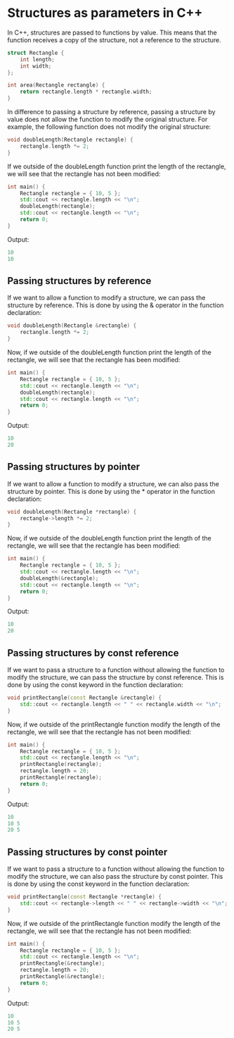 # Structures as parameters in C++
In C++, structures are passed to functions by value. This means that the function receives a copy of the structure, not a reference to the structure.

```cpp
struct Rectangle {
    int length;
    int width;
};

int area(Rectangle rectangle) {
    return rectangle.length * rectangle.width;
}
```

In difference to passing a structure by reference, passing a structure by value does not allow the function to modify the original structure. For example, the following function does not modify the original structure:

```cpp
void doubleLength(Rectangle rectangle) {
    rectangle.length *= 2;
}
```

If we outside of the doubleLength function print the length of the rectangle, we will see that the rectangle has not been modified:

```cpp
int main() {
    Rectangle rectangle = { 10, 5 };
    std::cout << rectangle.length << "\n";
    doubleLength(rectangle);
    std::cout << rectangle.length << "\n";
    return 0;
}
```

Output:

```cpp
10
10
```

## Passing structures by reference
If we want to allow a function to modify a structure, we can pass the structure by reference. This is done by using the & operator in the function declaration:

```cpp
void doubleLength(Rectangle &rectangle) {
    rectangle.length *= 2;
}
```

Now, if we outside of the doubleLength function print the length of the rectangle, we will see that the rectangle has been modified:

```cpp
int main() {
    Rectangle rectangle = { 10, 5 };
    std::cout << rectangle.length << "\n";
    doubleLength(rectangle);
    std::cout << rectangle.length << "\n";
    return 0;
}
```

Output:

```cpp
10
20
```

## Passing structures by pointer
If we want to allow a function to modify a structure, we can also pass the structure by pointer. This is done by using the * operator in the function declaration:

```cpp
void doubleLength(Rectangle *rectangle) {
    rectangle->length *= 2;
}
```

Now, if we outside of the doubleLength function print the length of the rectangle, we will see that the rectangle has been modified:

```cpp
int main() {
    Rectangle rectangle = { 10, 5 };
    std::cout << rectangle.length << "\n";
    doubleLength(&rectangle);
    std::cout << rectangle.length << "\n";
    return 0;
}
```

Output:

```cpp
10
20
```

## Passing structures by const reference
If we want to pass a structure to a function without allowing the function to modify the structure, we can pass the structure by const reference. This is done by using the const keyword in the function declaration:

```cpp
void printRectangle(const Rectangle &rectangle) {
    std::cout << rectangle.length << " " << rectangle.width << "\n";
}
```

Now, if we outside of the printRectangle function modify the length of the rectangle, we will see that the rectangle has not been modified:

```cpp
int main() {
    Rectangle rectangle = { 10, 5 };
    std::cout << rectangle.length << "\n";
    printRectangle(rectangle);
    rectangle.length = 20;
    printRectangle(rectangle);
    return 0;
}
```

Output:

```cpp
10
10 5
20 5
```

## Passing structures by const pointer
If we want to pass a structure to a function without allowing the function to modify the structure, we can also pass the structure by const pointer. This is done by using the const keyword in the function declaration:

```cpp
void printRectangle(const Rectangle *rectangle) {
    std::cout << rectangle->length << " " << rectangle->width << "\n";
}
```

Now, if we outside of the printRectangle function modify the length of the rectangle, we will see that the rectangle has not been modified:

```cpp
int main() {
    Rectangle rectangle = { 10, 5 };
    std::cout << rectangle.length << "\n";
    printRectangle(&rectangle);
    rectangle.length = 20;
    printRectangle(&rectangle);
    return 0;
}
```

Output:

```cpp
10
10 5
20 5
```

